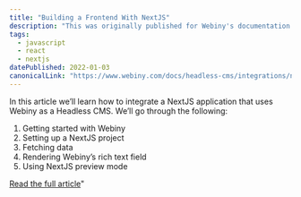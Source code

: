 ```yaml
---
title: "Building a Frontend With NextJS"
description: "This was originally published for Webiny's documentation portal and teaches readers how build a frontend for Webiny Headless CMS with NextJS."
tags: 
  - javascript
  - react
  - nextjs
datePublished: 2022-01-03
canonicalLink: "https://www.webiny.com/docs/headless-cms/integrations/nextjs"
---
```

In this article we’ll learn how to integrate a NextJS application that uses Webiny as a Headless CMS. We’ll go through the following:

1.  Getting started with Webiny
2.  Setting up a NextJS project
3.  Fetching data
4.  Rendering Webiny’s rich text field
5.  Using NextJS preview mode

[Read the full article](https://www.webiny.com/docs/headless-cms/integrations/nextjs)"